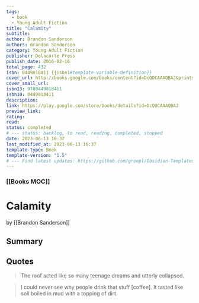 ```yaml
---
tags:
  - book
  - Young Adult Fiction
title: "Calamity"
subtitle: 
author: Brandon Sanderson
authors: Brandon Sanderson
category: Young Adult Fiction
publisher: Delacorte Press
publish_date: 2016-02-16
total_page: 432
isbn: 0449818411 {{isbn1#template-variable-definition}}
cover_url: http://books.google.com/books/content?id=DcQOCAAAQBAJ&printsec=frontcover&img=1&zoom=1&edge=curl&source=gbs_api
cover_small_url: 
isbn13: 9780449818411
isbn10: 0449818411
description:
link: https://play.google.com/store/books/details?id=DcQOCAAAQBAJ
preview_link: 
rating:
read:
status: completed
# --- status: backlog, to read, reading, completed, stopped
date: 2023-06-13 16:37
last_modified_at: 2023-06-13 16:37
template-type: Book
template-version: "1.5"
# --- Find latest updates: https://github.com/groepl/Obsidian-Templates
---
```


### [[Books MOC]]

# Calamity

by [[Brandon Sanderson]]

## Summary

<!--The Book in 3 Sentences. No more than a couple paragraphs summarizing this BOOK -->


## Quotes

> The roof acted like so many teenage dreams and utterly collapsed.

> I could never see why people drink that stuff \[coffee\]. It tasted like soil boiled in mud with a topping of dirt.

